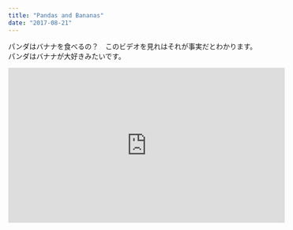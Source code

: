 ```yaml
---
title: "Pandas and Bananas"
date: "2017-08-21"
---
```


パンダはバナナを食べるの？　このビデオを見れはそれが事実だとわかります。
パンダはバナナが大好きみたいです。

<iframe width="560" height="315" src="https://www.youtube.com/embed/4SZl1r2O_bY" frameborder="0" allowfullscreen></iframe>
